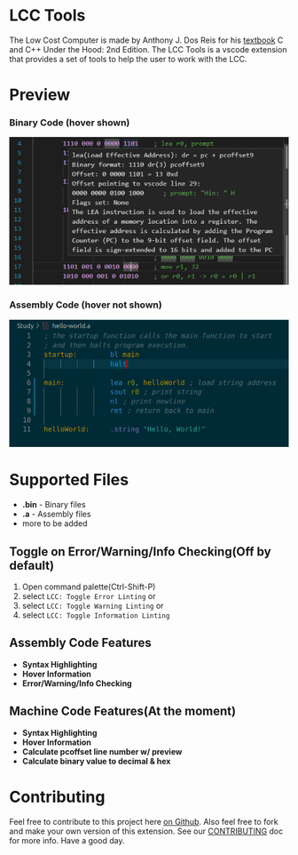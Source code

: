 # LCC Tools
The Low Cost Computer is made by Anthony J. Dos Reis for his [textbook](https://www.amazon.com/C-Under-Hood-2nd/dp/B09B74P6C4) C and C++ Under the Hood: 2nd Edition. The LCC Tools is a vscode extension that provides a set of tools to help the user to work with the LCC. 
# Preview

### Binary Code (hover shown)
![Binary Code Hover](images/hover_preview.png)

### Assembly Code (hover not shown)
![Assembly Code](images/assembly_screenshot.png)

# Supported Files
- **.bin** - Binary files
- **.a** - Assembly files
- more to be added

## Toggle on Error/Warning/Info Checking(Off by default)
1. Open command palette(Ctrl-Shift-P)
2. select ```LCC: Toggle Error Linting``` or
3. select ```LCC: Toggle Warning Linting``` or
4. select ```LCC: Toggle Information Linting```

## Assembly Code Features
- **Syntax Highlighting**
- **Hover Information**
- **Error/Warning/Info Checking**

## Machine Code Features(At the moment)
- **Syntax Highlighting**
- **Hover Information**
- **Calculate pcoffset line number w/ preview**
- **Calculate binary value to decimal & hex**

# Contributing
Feel free to contribute to this project here [on Github](https://github.com/lettucegoblin/vscode-lcc). Also feel free to fork and make your own version of this extension. See our [CONTRIBUTING](./CONTRIBUTING.md) doc for more info. Have a good day. 
